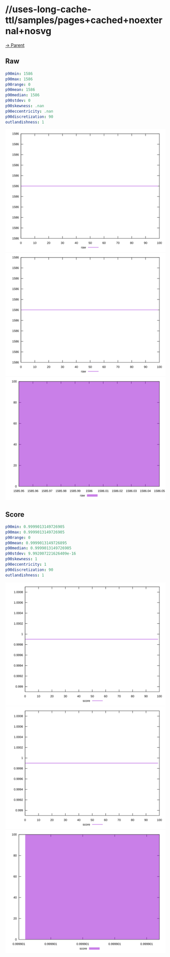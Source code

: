 
# //uses-long-cache-ttl/samples/pages+cached+noexternal+nosvg

[→ Parent](../..)


## Raw


```yaml
p90min: 1586
p90max: 1586
p90range: 0
p90mean: 1586
p90median: 1586
p90stdev: 0
p90skewness: .nan
p90eccentricity: .nan
p90discretization: 90
outlandishness: 1

```

![PLOT: raw-values](./raw/values.svg)![PLOT: raw-sorted](./raw/sorted.svg)![PLOT: raw-histogram](./raw/histogram.svg)
## Score


```yaml
p90min: 0.9999013149726905
p90max: 0.9999013149726905
p90range: 0
p90mean: 0.9999013149726895
p90median: 0.9999013149726905
p90stdev: 9.992007221626409e-16
p90skewness: 1
p90eccentricity: 1
p90discretization: 90
outlandishness: 1

```

![PLOT: score-values](./score/values.svg)![PLOT: score-sorted](./score/sorted.svg)![PLOT: score-histogram](./score/histogram.svg)